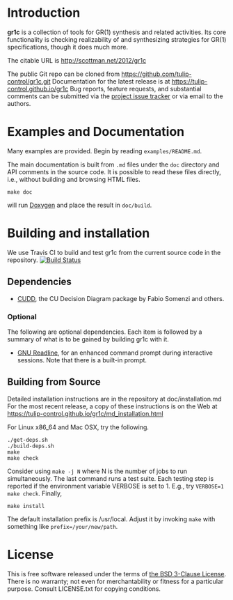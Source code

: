 Introduction
============

**gr1c** is a collection of tools for GR(1) synthesis and related activities.
Its core functionality is checking realizability of and synthesizing strategies
for GR(1) specifications, though it does much more.

The citable URL is http://scottman.net/2012/gr1c

The public Git repo can be cloned from https://github.com/tulip-control/gr1c.git
Documentation for the latest release is at https://tulip-control.github.io/gr1c
Bug reports, feature requests, and substantial comments can be submitted via the
[project issue tracker](https://github.com/tulip-control/gr1c/issues) or via
email to the authors.


Examples and Documentation
==========================

Many examples are provided.  Begin by reading `examples/README.md`.

The main documentation is built from `.md` files under the `doc` directory and
API comments in the source code. It is possible to read these files directly,
i.e., without building and browsing HTML files.

    make doc

will run [Doxygen](http://www.doxygen.org) and place the result in `doc/build`.


Building and installation
=========================

We use Travis CI to build and test gr1c from the current source code in the
repository. [![Build Status](https://travis-ci.org/tulip-control/gr1c.svg?branch=master)](https://travis-ci.org/tulip-control/gr1c)

Dependencies
------------

- [CUDD](http://vlsi.colorado.edu/~fabio/CUDD/), the CU Decision Diagram package
  by Fabio Somenzi and others.


### Optional

The following are optional dependencies. Each item is followed by a summary of
what is to be gained by building gr1c with it.

- [GNU Readline](http://www.gnu.org/software/readline/), for an enhanced command
  prompt during interactive sessions. Note that there is a built-in prompt.


Building from Source
--------------------

Detailed installation instructions are in the repository at doc/installation.md
For the most recent release, a copy of these instructions is on the Web at
https://tulip-control.github.io/gr1c/md_installation.html

For Linux x86_64 and Mac OSX, try the following.

    ./get-deps.sh
    ./build-deps.sh
    make
    make check

Consider using `make -j N` where N is the number of jobs to run simultaneously.
The last command runs a test suite. Each testing step is reported if the
environment variable VERBOSE is set to 1.  E.g., try `VERBOSE=1 make check`.
Finally,

    make install

The default installation prefix is /usr/local.  Adjust it by invoking `make`
with something like `prefix=/your/new/path`.


License
=======

This is free software released under the terms of [the BSD 3-Clause License](
https://opensource.org/licenses/BSD-3-Clause).  There is no warranty; not even
for merchantability or fitness for a particular purpose.  Consult LICENSE.txt
for copying conditions.

